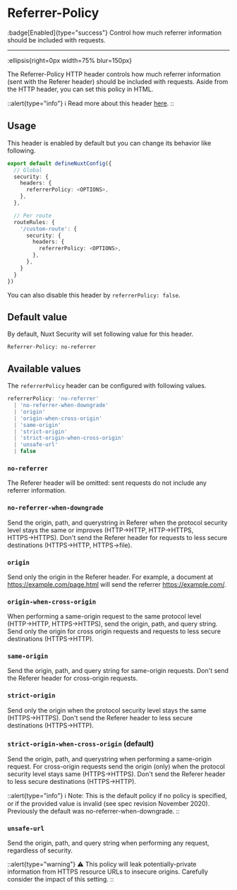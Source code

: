 # Referrer-Policy

:badge[Enabled]{type="success"} Control how much referrer information should be included with requests.

---

:ellipsis{right=0px width=75% blur=150px}

The Referrer-Policy HTTP header controls how much referrer information (sent with the Referer header) should be included with requests. Aside from the HTTP header, you can set this policy in HTML.

::alert{type="info"}
ℹ Read more about this header [here](https://developer.mozilla.org/en-US/docs/Web/HTTP/Headers/Referrer-Policy).
::

## Usage

This header is enabled by default but you can change its behavior like following.

```ts
export default defineNuxtConfig({
  // Global
  security: {
    headers: {
      referrerPolicy: <OPTIONS>,
    },
  },

  // Per route
  routeRules: {
    '/custom-route': {
      security: {
        headers: {
          referrerPolicy: <OPTIONS>,
        },
      },
    }
  }
})
```

You can also disable this header by `referrerPolicy: false`.

## Default value

By default, Nuxt Security will set following value for this header.

```http
Referrer-Policy: no-referrer
```

## Available values

The `referrerPolicy` header can be configured with following values.

```ts
referrerPolicy: 'no-referrer'
  | 'no-referrer-when-downgrade'
  | 'origin'
  | 'origin-when-cross-origin'
  | 'same-origin'
  | 'strict-origin'
  | 'strict-origin-when-cross-origin'
  | 'unsafe-url'
  | false
```

### `no-referrer`

The Referer header will be omitted: sent requests do not include any referrer information.

### `no-referrer-when-downgrade`

Send the origin, path, and querystring in Referer when the protocol security level stays the same or improves (HTTP→HTTP, HTTP→HTTPS, HTTPS→HTTPS). Don't send the Referer header for requests to less secure destinations (HTTPS→HTTP, HTTPS→file).

### `origin`

Send only the origin in the Referer header. For example, a document at https://example.com/page.html will send the referrer https://example.com/.

### `origin-when-cross-origin`

When performing a same-origin request to the same protocol level (HTTP→HTTP, HTTPS→HTTPS), send the origin, path, and query string. Send only the origin for cross origin requests and requests to less secure destinations (HTTPS→HTTP).

### `same-origin`

Send the origin, path, and query string for same-origin requests. Don't send the Referer header for cross-origin requests.

### `strict-origin`

Send only the origin when the protocol security level stays the same (HTTPS→HTTPS). Don't send the Referer header to less secure destinations (HTTPS→HTTP).

### `strict-origin-when-cross-origin` (default)

Send the origin, path, and querystring when performing a same-origin request. For cross-origin requests send the origin (only) when the protocol security level stays same (HTTPS→HTTPS). Don't send the Referer header to less secure destinations (HTTPS→HTTP).

::alert{type="info"}
ℹ Note: This is the default policy if no policy is specified, or if the provided value is invalid (see spec revision November 2020). Previously the default was no-referrer-when-downgrade.
::

### `unsafe-url`

Send the origin, path, and query string when performing any request, regardless of security.

::alert{type="warning"}
⚠️ This policy will leak potentially-private information from HTTPS resource URLs to insecure origins. Carefully consider the impact of this setting.
::
